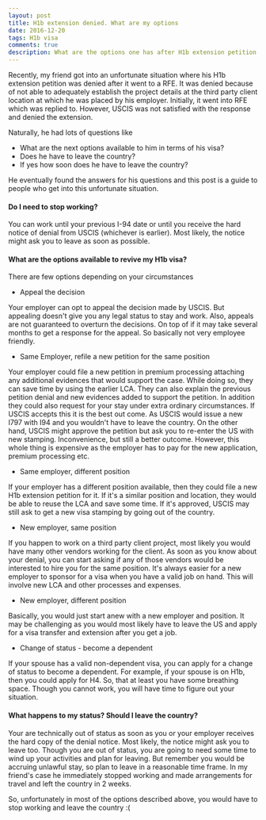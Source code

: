 ```yaml
---
layout: post
title: H1b extension denied. What are my options
date: 2016-12-20
tags: H1b visa
comments: true
description: What are the options one has after H1b extension petition is denied
---
```

Recently, my friend got into an unfortunate situation where his H1b extension petition was denied after it went to a RFE.
It was denied because of not able to adequately establish the project details at the third party client location at which he was placed by his employer. Initially, it went into RFE which was replied to. However, USCIS was not satisfied with the response and denied the extension.

Naturally, he had lots of questions like
- What are the next options available to him in terms of his visa? 
- Does he have to leave the country?
- If yes how soon does he have to leave the country?

He eventually found the answers for his questions and this post is a guide to people who get into this unfortunate situation. 

#### Do I need to stop working? 
You can work until your previous I-94 date or until you receive the hard notice of denial from USCIS (whichever is earlier). Most likely, the notice might ask you to leave as soon as possible.

#### What are the options available to revive my H1b visa?
There are few options depending on your circumstances

- Appeal the decision 

Your employer can opt to appeal the decision made by USCIS. But appealing doesn't give you any legal status to stay and work.
Also, appeals are not guaranteed to overturn the decisions. On top of if it may take several months to get a response for the appeal. So basically not very employee friendly. 

- Same Employer, refile a new petition for the same position

Your employer could file a new petition in premium processing attaching any additional evidences that would support the 
case. While doing so, they can save time by using the earlier LCA. They can also explain the previous petition denial and new evidences added to support the petition. In addition they could also request for your stay under extra ordinary circumstances.
If USCIS accepts this it is the best out come. As USCIS would issue a new I797 with I94 and you wouldn't have to leave the country. On the other hand, USCIS might approve the petition but ask you to re-enter the US with new stamping. Inconvenience, but still a better outcome. However, this whole thing is expensive as the employer has to pay for the new application, premium processing etc. 

- Same employer, different position

If your employer has a different position available, then they could file a new H1b extension petition for it. 
If it's a similar position and location, they would be able to reuse the LCA and save some time. If it's approved, USCIS may still ask to get a new visa stamping by going out of the country. 

- New employer, same position

If you happen to work on a third party client project, most likely you would have many other vendors working for the client.
As soon as you know about your denial, you can start asking if any of those vendors would be interested to hire you for the same position. It's always easier for a new employer to sponsor for a visa when you have a valid job on hand. This will involve new LCA and other processes and expenses.

- New employer, different position

Basically, you would just start anew with a new employer and position. It may be challenging as you would most likely have to leave the US and apply for a visa transfer and extension after you get a job. 

- Change of status - become a dependent

If your spouse has a valid non-dependent visa, you can apply for a change of status to become a dependent. For example, if your spouse is on H1b, then you could apply for H4. So, that at least you have some breathing space. Though you cannot work, you will have time to figure out your situation.

#### What happens to my status? Should I leave the country?
Your are technically out of status as soon as you or your employer receives the hard copy of the denial notice. 
Most likely, the notice might ask you to leave too. Though you are out of status, you are going to need some time to wind up your activities and plan for leaving. But remember you would be accruing unlawful stay, so plan to leave in a reasonable time frame. In my friend's case he immediately stopped working and made arrangements for travel and left the country in 2 weeks.

So, unfortunately in most of the options described above, you would have to stop working and leave the country :(
